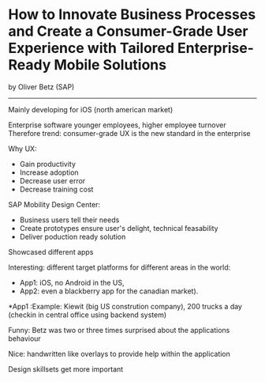 How to Innovate Business Processes and Create a Consumer-Grade User Experience with Tailored Enterprise-Ready Mobile Solutions
===
by Oliver Betz (SAP) 

---
Mainly developing for iOS (north american market)

Enterprise software younger employees, higher employee turnover
Therefore trend: consumer-grade UX is the new standard in the enterprise

Why UX:

* Gain productivity
* Increase adoption
* Decrease user error
* Decrease training cost

SAP Mobility Design Center:

* Business users tell their needs
* Create prototypes ensure user's delight, technical feasability
* Deliver poduction ready solution

Showcased different apps

Interesting: different target platforms for different areas in the world:

* App1: iOS, no Android in the US,
* App2: even a blackberry app for the canadian market).

*App1 :Example: Kiewit (big US constrution company), 200 trucks a day (checkin in central office using backend system)

Funny: Betz was two or three times surprised about the applications behaviour

Nice: handwritten like overlays to provide help within the application

Design skillsets get more important